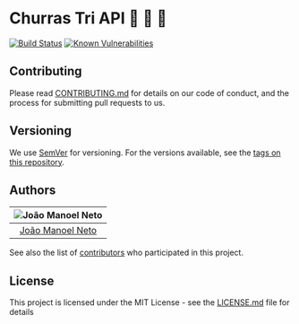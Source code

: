 # Churras Tri API  :meat_on_bone: :eggplant: :poultry_leg:
[![Build Status](https://travis-ci.com/joaaomanooel/churras-tri-api.svg?branch=master)](https://travis-ci.com/joaaomanooel/churras-tri-api) [![Known Vulnerabilities](https://snyk.io/test/github/joaaomanooel/churras-tri-api/badge.svg?targetFile=package.json)](https://snyk.io/test/github/joaaomanooel/churras-tri-api?targetFile=package.json)

## Contributing

Please read [CONTRIBUTING.md](https://gist.github.com/PurpleBooth/b24679402957c63ec426) for details on our code of conduct, and the process for submitting pull requests to us.

## Versioning

We use [SemVer](http://semver.org/) for versioning. For the versions available, see the [tags on this repository](https://github.com/joaaomanooel/churras-tri-api/tags).

## Authors

| ![João Manoel Neto](https://avatars2.githubusercontent.com/u/17843076?v=4&s=150)|
|:---------------------:|
|  [João Manoel Neto](https://github.com/joaaomanooel/)   |

See also the list of [contributors](https://github.com/joaaomanooel/churras-tri-api/contributors) who participated in this project.

## License

This project is licensed under the MIT License - see the [LICENSE.md](LICENSE.md) file for details
